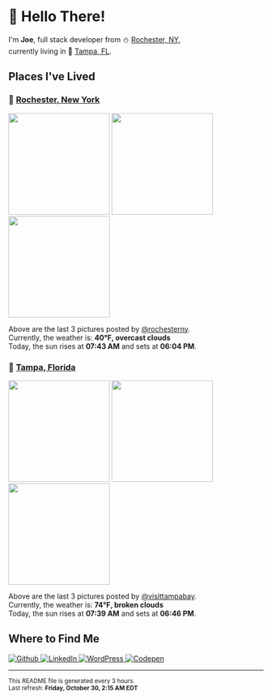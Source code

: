 <h1>👋 Hello There!</h1>
<p>
  I'm <strong>Joe</strong>, full stack developer from ⛄ <a href="#rochester_ny">Rochester, NY</a>,<br />currently living in
  🌴 <a href="#tampa_fl">Tampa, FL</a>.
</p>

<h2>Places I've Lived</h2>

<h3 id="rochester_ny">📍 <a href="https://en.wikipedia.org/wiki/Rochester,_New_York">Rochester, New York</a></h3>

<p>
  <img src=https:&#x2F;&#x2F;scontent-lga3-1.cdninstagram.com&#x2F;v&#x2F;t51.2885-15&#x2F;e35&#x2F;122900176_356861872266841_647552509467768769_n.jpg?_nc_ht&#x3D;scontent-lga3-1.cdninstagram.com&amp;_nc_cat&#x3D;101&amp;_nc_ohc&#x3D;YdLZmcCBeHgAX-6r6EL&amp;tp&#x3D;18&amp;oh&#x3D;52d2fc2edc844eab225a0dbb2788ffb1&amp;oe&#x3D;5FC68A5F alt="" height="200">
  <img src=https:&#x2F;&#x2F;scontent-lga3-1.cdninstagram.com&#x2F;v&#x2F;t51.2885-15&#x2F;e35&#x2F;122831336_958223057916671_6284769797779105081_n.jpg?_nc_ht&#x3D;scontent-lga3-1.cdninstagram.com&amp;_nc_cat&#x3D;111&amp;_nc_ohc&#x3D;4-Evd94zaaIAX9nCcZC&amp;tp&#x3D;18&amp;oh&#x3D;1a8b6d4f0e8614203521e23c790cd6d8&amp;oe&#x3D;5FC60CAB alt="" height="200">
  <img src=https:&#x2F;&#x2F;scontent-lga3-1.cdninstagram.com&#x2F;v&#x2F;t51.2885-15&#x2F;e35&#x2F;122742849_487776652180460_2012667342796143395_n.jpg?_nc_ht&#x3D;scontent-lga3-1.cdninstagram.com&amp;_nc_cat&#x3D;108&amp;_nc_ohc&#x3D;1QvgmR7phQwAX89whz5&amp;tp&#x3D;18&amp;oh&#x3D;7721f48942ec4a73d6ab0abab15e64c8&amp;oe&#x3D;5FC5D875 alt="" height="200">
</p>

<p>
  Above are the last 3 pictures posted by <a href="https://www.instagram.com/rochesterny/">@rochesterny</a>.<br/>
  Currently, the weather is: <strong>40℉, overcast clouds</strong><br/>
  Today, the sun rises at <strong>07:43 AM</strong> and sets at <strong>06:04 PM</strong>.
</p>

<h3 id="tampa_fl">📍 <a href="https://en.wikipedia.org/wiki/Tampa,_Florida">Tampa, Florida</a></h3>

<p>
  <img src=https:&#x2F;&#x2F;scontent-yyz1-1.cdninstagram.com&#x2F;v&#x2F;t51.2885-15&#x2F;sh0.08&#x2F;e35&#x2F;p640x640&#x2F;123133155_392846672121494_2684381806244594791_n.jpg?_nc_ht&#x3D;scontent-yyz1-1.cdninstagram.com&amp;_nc_cat&#x3D;102&amp;_nc_ohc&#x3D;THw-eUmON7cAX_Iq9-U&amp;_nc_tp&#x3D;25&amp;oh&#x3D;5fd2e0f8dad18279d5f275a44693a8b5&amp;oe&#x3D;5F9E01C7 alt="" height="200">
  <img src=https:&#x2F;&#x2F;scontent-yyz1-1.cdninstagram.com&#x2F;v&#x2F;t51.2885-15&#x2F;sh0.08&#x2F;e35&#x2F;p640x640&#x2F;122424970_223057542498617_6039721947451423121_n.jpg?_nc_ht&#x3D;scontent-yyz1-1.cdninstagram.com&amp;_nc_cat&#x3D;105&amp;_nc_ohc&#x3D;zkoiJFxKJVcAX9_gWHJ&amp;_nc_tp&#x3D;25&amp;oh&#x3D;dce9e589179b4b5f8b9930b5efb74c6c&amp;oe&#x3D;5FC629B4 alt="" height="200">
  <img src=https:&#x2F;&#x2F;scontent-yyz1-1.cdninstagram.com&#x2F;v&#x2F;t51.2885-15&#x2F;sh0.08&#x2F;e35&#x2F;p640x640&#x2F;121269296_205606687739153_8342238848923984092_n.jpg?_nc_ht&#x3D;scontent-yyz1-1.cdninstagram.com&amp;_nc_cat&#x3D;105&amp;_nc_ohc&#x3D;Bn6dv6sAUd8AX_yxk3n&amp;_nc_tp&#x3D;25&amp;oh&#x3D;c2d5f8c555bc884a087ca9c788727ffe&amp;oe&#x3D;5F9DED5A alt="" height="200">
</p>

<p>
  Above are the last 3 pictures posted by <a href="https://www.instagram.com/visittampabay/">@visittampabay</a>.<br/>
  Currently, the weather is: <strong>74℉, broken clouds</strong><br/>
  Today, the sun rises at <strong>07:39 AM</strong> and sets at <strong>06:46 PM</strong>.
</p>

<h2>Where to Find Me</h2>

<p>
  <a href="https://github.com/josephfusco/" target="_blank">
    <img
      alt="Github"
      src="https://img.shields.io/badge/GitHub-%2312100E.svg?&style=for-the-badge&logo=Github&logoColor=white"
    />
  </a>
  <a href="https://www.linkedin.com/in/josephfusco3/" target="_blank">
    <img
      alt="LinkedIn"
      src="https://img.shields.io/badge/linkedin-%230077B5.svg?&style=for-the-badge&logo=linkedin&logoColor=white"
    />
  </a>
  <a href="https://profiles.wordpress.org/joefusco/" target="_blank">
    <img
      alt="WordPress"
      src="https://img.shields.io/badge/wordpress-%2321759B.svg?&style=for-the-badge&logo=wordpress&logoColor=white"
    />
  </a>
  <a href="https://codepen.io/fusco/" target="_blank">
    <img
      alt="Codepen"
      src="https://img.shields.io/badge/codepen-%23000000.svg?&style=for-the-badge&logo=codepen&logoColor=white"
    />
  </a>
</p>

<hr/>

<p>
  <small
    >This README file is generated every 3 hours.
    <br />
    Last refresh: <strong>Friday, October 30, 2:15 AM EDT</strong>
    <br />
  </small>
</p>
